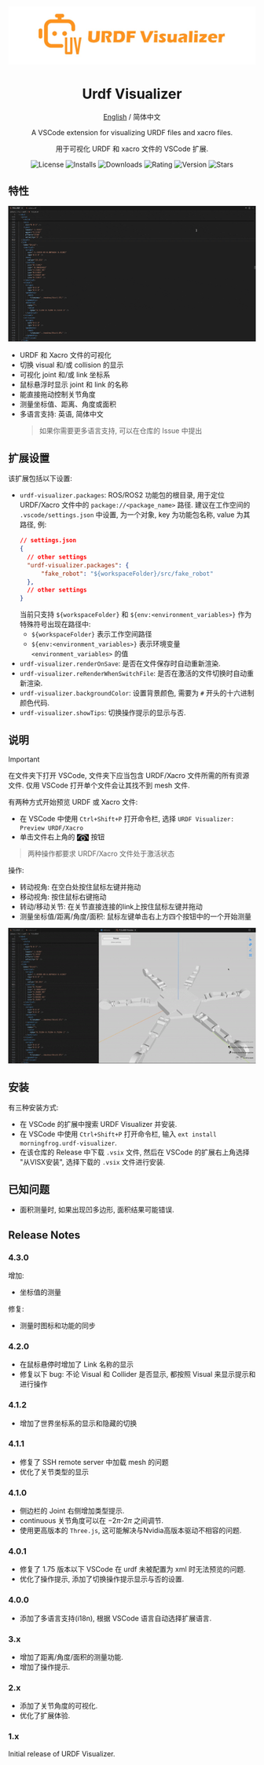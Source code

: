 <div align="center"> 
<img src="./media/images/URDF-Visualizer-banner.jpg" alt="icon"/>

<h1>Urdf Visualizer</h1>

[English](./README.md) / 简体中文

A VSCode extension for visualizing URDF files and xacro files.

用于可视化 URDF 和 xacro 文件的 VSCode 扩展.

![License](https://img.shields.io/github/license/MorningFrog/urdf-visualizer?color=blue)
![Installs](https://img.shields.io/visual-studio-marketplace/i/morningfrog.urdf-visualizer?color=blue)
![Downloads](https://img.shields.io/visual-studio-marketplace/d/morningfrog.urdf-visualizer?color=blue)
![Rating](https://img.shields.io/visual-studio-marketplace/r/morningfrog.urdf-visualizer?color=blue)
![Version](https://img.shields.io/github/package-json/v/MorningFrog/urdf-visualizer?color=blue)
![Stars](https://img.shields.io/github/stars/MorningFrog/urdf-visualizer?style=social)
</div>

## 特性

![demonstration](media/images/demonstration.gif)

- URDF 和 Xacro 文件的可视化
- 切换 visual 和/或 collision 的显示
- 可视化 joint 和/或 link 坐标系
- 鼠标悬浮时显示 joint 和 link 的名称
- 能直接拖动控制关节角度
- 测量坐标值、距离、角度或面积
- 多语言支持: 英语, 简体中文
  > 如果你需要更多语言支持, 可以在仓库的 Issue 中提出

## 扩展设置

该扩展包括以下设置:

- `urdf-visualizer.packages`: ROS/ROS2 功能包的根目录, 用于定位 URDF/Xacro 文件中的 `package://<package_name>` 路径. 建议在工作空间的 `.vscode/settings.json` 中设置, 为一个对象, key 为功能包名称, value 为其路径, 例:
  ```json
  // settings.json
  {
    // other settings
    "urdf-visualizer.packages": {
        "fake_robot": "${workspaceFolder}/src/fake_robot"
    },
    // other settings
  }
  ```
  当前只支持 `${workspaceFolder}` 和 `${env:<environment_variables>}` 作为特殊符号出现在路径中: 
  - `${workspaceFolder}` 表示工作空间路径
  - `${env:<environment_variables>}` 表示环境变量 `<environment_variables>` 的值
- `urdf-visualizer.renderOnSave`: 是否在文件保存时自动重新渲染.
- `urdf-visualizer.reRenderWhenSwitchFile`: 是否在激活的文件切换时自动重新渲染.
- `urdf-visualizer.backgroundColor`: 设置背景颜色, 需要为 `#` 开头的十六进制颜色代码.
- `urdf-visualizer.showTips`: 切换操作提示的显示与否.

## 说明

> [!IMPORTANT]
> 在文件夹下打开 VSCode, 文件夹下应当包含 URDF/Xacro 文件所需的所有资源文件. 仅用 VSCode 打开单个文件会让其找不到 mesh 文件.

有两种方式开始预览 URDF 或 Xacro 文件:
- 在 VSCode 中使用 `Ctrl+Shift+P` 打开命令栏, 选择 `URDF Visualizer: Preview URDF/Xacro`
- 单击文件右上角的 <img src="media/images/view_icon.png" alt="view icon" style="height:1em; vertical-align:middle;"> 按钮
> 两种操作都要求 URDF/Xacro 文件处于激活状态

操作:
- 转动视角: 在空白处按住鼠标左键并拖动
- 移动视角: 按住鼠标右键拖动
- 转动/移动关节: 在关节直接连接的link上按住鼠标左键并拖动 
- 测量坐标值/距离/角度/面积: 鼠标左键单击右上方四个按钮中的一个开始测量

![measure](media/images/measure.gif)

## 安装

有三种安装方式:
- 在 VSCode 的扩展中搜索 URDF Visualizer 并安装.
- 在 VSCode 中使用 `Ctrl+Shift+P` 打开命令栏, 输入 `ext install morningfrog.urdf-visualizer`.
- 在该仓库的 Release 中下载 `.vsix` 文件, 然后在 VSCode 的扩展右上角选择 "从VISX安装", 选择下载的 `.vsix` 文件进行安装.


## 已知问题

- 面积测量时, 如果出现凹多边形, 面积结果可能错误.

## Release Notes

### 4.3.0

增加:

- 坐标值的测量

修复:

- 测量时图标和功能的同步

### 4.2.0

- 在鼠标悬停时增加了 Link 名称的显示
- 修复以下 bug: 不论 Visual 和 Collider 是否显示, 都按照 Visual 来显示提示和进行操作

### 4.1.2

- 增加了世界坐标系的显示和隐藏的切换

### 4.1.1

- 修复了 SSH remote server 中加载 mesh 的问题
- 优化了关节类型的显示

### 4.1.0

- 侧边栏的 Joint 右侧增加类型提示.
- continuous 关节角度可以在 $-2\pi$-$2\pi$ 之间调节.
- 使用更高版本的 `Three.js`, 这可能解决与Nvidia高版本驱动不相容的问题.

### 4.0.1

- 修复了 1.75 版本以下 VSCode 在 urdf 未被配置为 xml 时无法预览的问题.
- 优化了操作提示, 添加了切换操作提示显示与否的设置.

### 4.0.0

- 添加了多语言支持(i18n), 根据 VSCode 语言自动选择扩展语言.

### 3.x

- 增加了距离/角度/面积的测量功能.
- 增加了操作提示.

### 2.x

- 添加了关节角度的可视化.
- 优化了扩展体验.

### 1.x

Initial release of URDF Visualizer.
